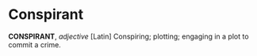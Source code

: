 # Conspirant

**CONSPIRANT**, _adjective_ \[Latin\] Conspiring; plotting; engaging in a plot to commit a crime.